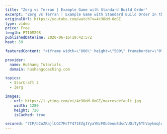 ```yaml
---
title: "Zerg vs Terran | Example Game with Standard Build Order"
excerpt: "Zerg vs Terran | Example Game with Standard Build Order In this guide we learn how to defend early Terran attacks.  Coaching -------------------------------------------------------------------------- Interested in Starcraft lessons? Check out my website! I would love to help you improve and reach your"
originalUrl: https://youtube.com/watch?v=4c9OoM-OoGE
type: video
price: Free
length: PT10M29S
publishedDateTime: 2020-06-16T19:42:57Z
heat: 50

featuredContent: "<iframe width=\"800\" height=\"500\" frameborder=\"0\" src=\"https://www.youtube.com/embed/4c9OoM-OoGE\" allow=\"accelerometer; autoplay; encrypted-media; gyroscope; picture-in-picture\" allowfullscreen></iframe>"

provider:
  name: HuShang Tutorials
  domain: hushangcoaching.com

topics:
  - StarCraft 2
  - Zerg

images:
  - url: https://i.ytimg.com/vi/4c9OoM-OoGE/maxresdefault.jpg
    width: 1280
    height: 720
    isCached: true

secured: "7IP/bCoZRajlUGC7MsTY471EZg1YyaYNzFOLGeouBdscVUOiTy5ThVoykmqlcusEZTiXPH9j+emx2hZ2U/jcEAexMFFiUXofzw42HHggE1azYQeqHnXxVKL6Uf3fifz1wuxobjmNKSsPzmTlmFflTwcQNQoybwp85sw2tL9JE3mP6GcbOUmQvfmyQ6W25yNrN/iBMfIQOtHNICuk8BVOjJ4SZNR0VS60BCvZPfKyKNeDdVXcwl6uU73+ZIPKjIfqllH6eNGE1H40w/b3xF9JaRs4+cU/OW4e1ta04E8Us40RBu5FvoYJsCbx4EeqhA+Tu9IJEUtUtvr/6EDYb8Kxx/91i1GVJJmqHx74Bf6YH8dzRIaJsHvvXLcDaRv8Mgehu8D7x1YNIlz4P69p+wokyoonpC+pTsLQ0H44lUFr0oQ=;ITffK9Bp5ZvgV2aT1f3SzQ=="
---
```


